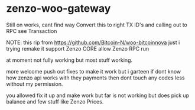 # zenzo-woo-gateway
Still on works, cant find way Convert this to right TX ID's and calling out to RPC see Transaction


NOTE: this rip from https://github.com/Bitcoin-N/woo-bitcoinnova just i trying remake it support Zenzo CORE allow Zenzo RPC run

at moment not fully working but most stuff working.

more welcome push out fixes to make it work but i garteen if dont know how zenzo api works with they payments then dont touch any codes less without my permission.

you allowed fix it up and make work but far is not working but does pick up balance and few stuff like Zenzo Prices.
